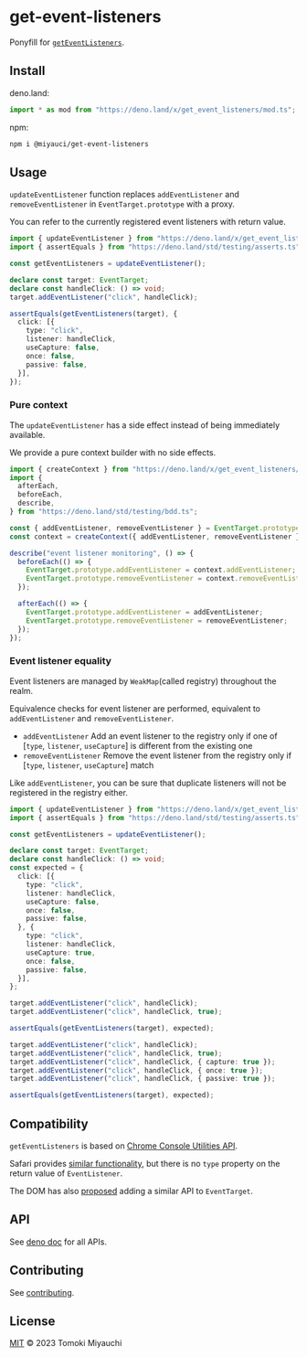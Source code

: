 # get-event-listeners

Ponyfill for
[`getEventListeners`](https://developer.chrome.com/docs/devtools/console/utilities/#getEventListeners-function).

## Install

deno.land:

```ts
import * as mod from "https://deno.land/x/get_event_listeners/mod.ts";
```

npm:

```bash
npm i @miyauci/get-event-listeners
```

## Usage

`updateEventListener` function replaces `addEventListener` and
`removeEventListener` in `EventTarget.prototype` with a proxy.

You can refer to the currently registered event listeners with return value.

```ts
import { updateEventListener } from "https://deno.land/x/get_event_listeners/mod.ts";
import { assertEquals } from "https://deno.land/std/testing/asserts.ts";

const getEventListeners = updateEventListener();

declare const target: EventTarget;
declare const handleClick: () => void;
target.addEventListener("click", handleClick);

assertEquals(getEventListeners(target), {
  click: [{
    type: "click",
    listener: handleClick,
    useCapture: false,
    once: false,
    passive: false,
  }],
});
```

### Pure context

The `updateEventListener` has a side effect instead of being immediately
available.

We provide a pure context builder with no side effects.

```ts
import { createContext } from "https://deno.land/x/get_event_listeners/mod.ts";
import {
  afterEach,
  beforeEach,
  describe,
} from "https://deno.land/std/testing/bdd.ts";

const { addEventListener, removeEventListener } = EventTarget.prototype;
const context = createContext({ addEventListener, removeEventListener });

describe("event listener monitoring", () => {
  beforeEach(() => {
    EventTarget.prototype.addEventListener = context.addEventListener;
    EventTarget.prototype.removeEventListener = context.removeEventListener;
  });

  afterEach(() => {
    EventTarget.prototype.addEventListener = addEventListener;
    EventTarget.prototype.removeEventListener = removeEventListener;
  });
});
```

### Event listener equality

Event listeners are managed by `WeakMap`(called registry) throughout the realm.

Equivalence checks for event listener are performed, equivalent to
`addEventListener` and `removeEventListener`.

- `addEventListener` Add an event listener to the registry only if one of
  [`type`, `listener`, `useCapture`] is different from the existing one
- `removeEventListener` Remove the event listener from the registry only if
  [`type`, `listener`, `useCapture`] match

Like `addEventListener`, you can be sure that duplicate listeners will not be
registered in the registry either.

```ts
import { updateEventListener } from "https://deno.land/x/get_event_listeners/mod.ts";
import { assertEquals } from "https://deno.land/std/testing/asserts.ts";

const getEventListeners = updateEventListener();

declare const target: EventTarget;
declare const handleClick: () => void;
const expected = {
  click: [{
    type: "click",
    listener: handleClick,
    useCapture: false,
    once: false,
    passive: false,
  }, {
    type: "click",
    listener: handleClick,
    useCapture: true,
    once: false,
    passive: false,
  }],
};

target.addEventListener("click", handleClick);
target.addEventListener("click", handleClick, true);

assertEquals(getEventListeners(target), expected);

target.addEventListener("click", handleClick);
target.addEventListener("click", handleClick, true);
target.addEventListener("click", handleClick, { capture: true });
target.addEventListener("click", handleClick, { once: true });
target.addEventListener("click", handleClick, { passive: true });

assertEquals(getEventListeners(target), expected);
```

## Compatibility

`getEventListeners` is based on
[Chrome Console Utilities API](https://developer.chrome.com/docs/devtools/console/utilities/#getEventListeners-function).

Safari provides
[similar functionality](https://developer.apple.com/documentation/webkitjs/commandlineapihost/1631026-geteventlisteners?changes=_7),
but there is no `type` property on the return value of `EventListener`.

The DOM has also [proposed](https://github.com/whatwg/dom/issues/412) adding a
similar API to `EventTarget`.

## API

See [deno doc](https://deno.land/x/get_event_listeners?doc) for all APIs.

## Contributing

See [contributing](CONTRIBUTING.md).

## License

[MIT](LICENSE) © 2023 Tomoki Miyauchi
